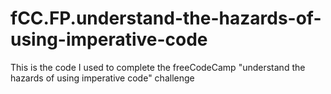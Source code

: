 # fCC.FP.understand-the-hazards-of-using-imperative-code
This is the code I used to complete the freeCodeCamp "understand the hazards of using imperative code" challenge
